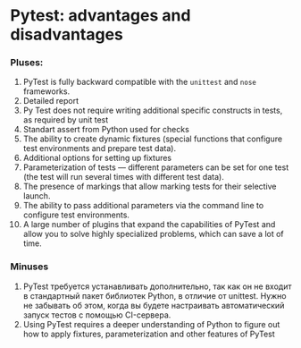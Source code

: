 # Pytest: advantages and disadvantages
### Pluses:
1. PyTest is fully backward compatible with the `unittest` and `nose` frameworks.
2. Detailed report
3. Py Test does not require writing additional specific constructs in tests, as required by unit test
4. Standart assert from Python used for checks
5. The ability to create dynamic fixtures (special functions that configure test environments and prepare test data).
6. Additional options for setting up fixtures
7. Parameterization of tests — different parameters can be set for one test (the test will run several times with different test data).
8. The presence of markings that allow marking tests for their selective launch.
9. The ability to pass additional parameters via the command line to configure test environments.
10. A large number of plugins that expand the capabilities of PyTest and allow you to solve highly specialized problems, which can save a lot of time.

### Minuses
1. PyTest требуется устанавливать дополнительно, так как он не входит в стандартный пакет библиотек Python, в отличие от unittest. Нужно не забывать об этом, когда вы будете настраивать автоматический запуск тестов с помощью CI-сервера.
2. Using PyTest requires a deeper understanding of Python to figure out how to apply fixtures, parameterization and other features of PyTest


